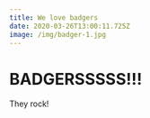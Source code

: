 ```yaml
---
title: We love badgers
date: 2020-03-26T13:00:11.725Z
image: /img/badger-1.jpg
---
```

# BADGERSSSSS!!!

They rock!
